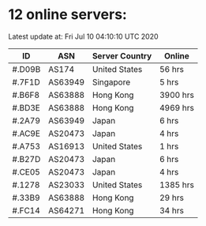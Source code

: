 # 12 online servers:

Latest update at: Fri Jul 10 04:10:10 UTC 2020

| ID | ASN | Server Country | Online |
| -- | --- | -------------- | ------ |
| #.D09B | AS174 | United States | 56 hrs |
| #.7F1D | AS63949 | Singapore | 5 hrs |
| #.B6F8 | AS63888 | Hong Kong | 3900 hrs |
| #.BD3E | AS63888 | Hong Kong | 4969 hrs |
| #.2A79 | AS63949 | Japan | 6 hrs |
| #.AC9E | AS20473 | Japan | 4 hrs |
| #.A753 | AS16913 | United States | 1 hrs |
| #.B27D | AS20473 | Japan | 6 hrs |
| #.CE05 | AS20473 | Japan | 4 hrs |
| #.1278 | AS23033 | United States | 1385 hrs |
| #.33B9 | AS63888 | Hong Kong | 29 hrs |
| #.FC14 | AS64271 | Hong Kong | 34 hrs |

